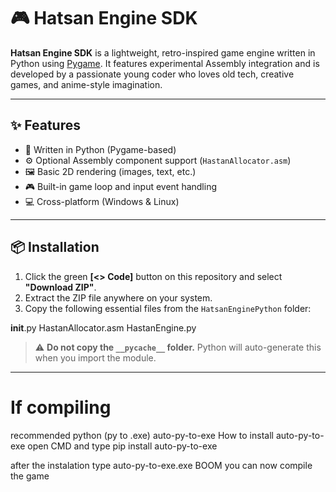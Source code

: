 # 🎮 Hatsan Engine SDK

**Hatsan Engine SDK** is a lightweight, retro-inspired game engine written in Python using [Pygame](https://www.pygame.org/). It features experimental Assembly integration and is developed by a passionate young coder who loves old tech, creative games, and anime-style imagination.

---

## ✨ Features

- 🐍 Written in Python (Pygame-based)
- ⚙️ Optional Assembly component support (`HastanAllocator.asm`)
- 🖼️ Basic 2D rendering (images, text, etc.)
- 🎮 Built-in game loop and input event handling
- 💻 Cross-platform (Windows & Linux)

---

## 📦 Installation

1. Click the green **[<> Code]** button on this repository and select **"Download ZIP"**.
2. Extract the ZIP file anywhere on your system.
3. Copy the following essential files from the `HatsanEnginePython` folder:

__init__.py
HastanAllocator.asm
HastanEngine.py

> ⚠️ **Do not copy the `__pycache__` folder.** Python will auto-generate this when you import the module.

---


# If compiling 
recommended python (py to .exe) auto-py-to-exe
How to install auto-py-to-exe
open CMD and type pip install auto-py-to-exe

after the instalation type auto-py-to-exe.exe
BOOM you can now compile the game
